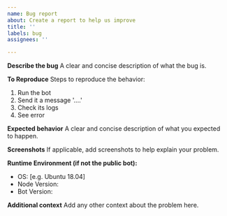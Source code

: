 ```yaml
---
name: Bug report
about: Create a report to help us improve
title: ''
labels: bug
assignees: ''

---
```


**Describe the bug**
A clear and concise description of what the bug is.

**To Reproduce**
Steps to reproduce the behavior:
1. Run the bot
2. Send it a message '....'
3. Check its logs
4. See error

**Expected behavior**
A clear and concise description of what you expected to happen.

**Screenshots**
If applicable, add screenshots to help explain your problem.

**Runtime Environment (if not the public bot):**
 - OS: [e.g. Ubuntu 18.04]
 - Node Version: 
 - Bot Version: 

**Additional context**
Add any other context about the problem here.
